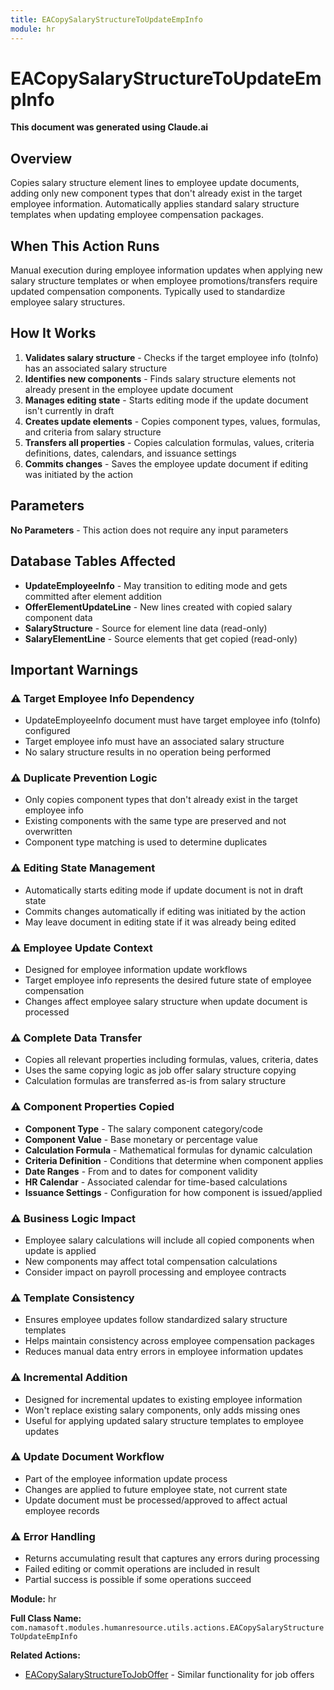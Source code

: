 ```yaml
---
title: EACopySalaryStructureToUpdateEmpInfo
module: hr
---
```



<div class='entity-flows'>

# EACopySalaryStructureToUpdateEmpInfo

**This document was generated using Claude.ai**

## Overview

Copies salary structure element lines to employee update documents, adding only new component types that don't already exist in the target employee information. Automatically applies standard salary structure templates when updating employee compensation packages.

## When This Action Runs

Manual execution during employee information updates when applying new salary structure templates or when employee promotions/transfers require updated compensation components. Typically used to standardize employee salary structures.

## How It Works

1. **Validates salary structure** - Checks if the target employee info (toInfo) has an associated salary structure
2. **Identifies new components** - Finds salary structure elements not already present in the employee update document
3. **Manages editing state** - Starts editing mode if the update document isn't currently in draft
4. **Creates update elements** - Copies component types, values, formulas, and criteria from salary structure
5. **Transfers all properties** - Copies calculation formulas, values, criteria definitions, dates, calendars, and issuance settings
6. **Commits changes** - Saves the employee update document if editing was initiated by the action

## Parameters

**No Parameters** - This action does not require any input parameters

## Database Tables Affected

- **UpdateEmployeeInfo** - May transition to editing mode and gets committed after element addition
- **OfferElementUpdateLine** - New lines created with copied salary component data
- **SalaryStructure** - Source for element line data (read-only)
- **SalaryElementLine** - Source elements that get copied (read-only)

## Important Warnings

### ⚠️ Target Employee Info Dependency
- UpdateEmployeeInfo document must have target employee info (toInfo) configured
- Target employee info must have an associated salary structure
- No salary structure results in no operation being performed

### ⚠️ Duplicate Prevention Logic
- Only copies component types that don't already exist in the target employee info
- Existing components with the same type are preserved and not overwritten
- Component type matching is used to determine duplicates

### ⚠️ Editing State Management
- Automatically starts editing mode if update document is not in draft state
- Commits changes automatically if editing was initiated by the action
- May leave document in editing state if it was already being edited

### ⚠️ Employee Update Context
- Designed for employee information update workflows
- Target employee info represents the desired future state of employee compensation
- Changes affect employee salary structure when update document is processed

### ⚠️ Complete Data Transfer
- Copies all relevant properties including formulas, values, criteria, dates
- Uses the same copying logic as job offer salary structure copying
- Calculation formulas are transferred as-is from salary structure

### ⚠️ Component Properties Copied
- **Component Type** - The salary component category/code
- **Component Value** - Base monetary or percentage value
- **Calculation Formula** - Mathematical formulas for dynamic calculation
- **Criteria Definition** - Conditions that determine when component applies
- **Date Ranges** - From and to dates for component validity
- **HR Calendar** - Associated calendar for time-based calculations
- **Issuance Settings** - Configuration for how component is issued/applied

### ⚠️ Business Logic Impact
- Employee salary calculations will include all copied components when update is applied
- New components may affect total compensation calculations
- Consider impact on payroll processing and employee contracts

### ⚠️ Template Consistency
- Ensures employee updates follow standardized salary structure templates
- Helps maintain consistency across employee compensation packages
- Reduces manual data entry errors in employee information updates

### ⚠️ Incremental Addition
- Designed for incremental updates to existing employee information
- Won't replace existing salary components, only adds missing ones
- Useful for applying updated salary structure templates to employee updates

### ⚠️ Update Document Workflow
- Part of the employee information update process
- Changes are applied to future employee state, not current state
- Update document must be processed/approved to affect actual employee records

### ⚠️ Error Handling
- Returns accumulating result that captures any errors during processing
- Failed editing or commit operations are included in result
- Partial success is possible if some operations succeed

**Module:** hr

**Full Class Name:** `com.namasoft.modules.humanresource.utils.actions.EACopySalaryStructureToUpdateEmpInfo`

**Related Actions:**
- [EACopySalaryStructureToJobOffer](EACopySalaryStructureToJobOffer.md) - Similar functionality for job offers


</div>

